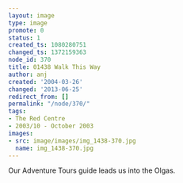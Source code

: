 ```yaml
---
layout: image
type: image
promote: 0
status: 1
created_ts: 1080280751
changed_ts: 1372159363
node_id: 370
title: 01438 Walk This Way
author: anj
created: '2004-03-26'
changed: '2013-06-25'
redirect_from: []
permalink: "/node/370/"
tags:
- The Red Centre
- 2003/10 - October 2003
images:
- src: image/images/img_1438-370.jpg
  name: img_1438-370.jpg
---
```

Our Adventure Tours guide leads us into the Olgas.
